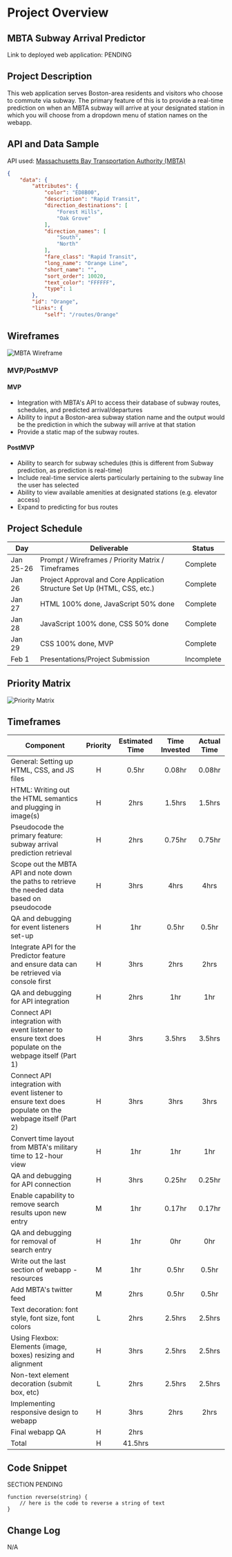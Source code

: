 # Project Overview

## MBTA Subway Arrival Predictor

Link to deployed web application: PENDING

## Project Description

This web application serves Boston-area residents and visitors who choose to commute via subway. The primary feature of this is to provide a real-time prediction on when an MBTA subway will arrive at your designated station in which you will choose from a dropdown menu of station names on the webapp.

## API and Data Sample

API used: [Massachusetts Bay Transportation Authority (MBTA)](https://api-v3.mbta.com/docs/swagger/index.html#)



```JSON
{
    "data": {
        "attributes": {
            "color": "ED8B00",
            "description": "Rapid Transit",
            "direction_destinations": [
                "Forest Hills",
                "Oak Grove"
            ],
            "direction_names": [
                "South",
                "North"
            ],
            "fare_class": "Rapid Transit",
            "long_name": "Orange Line",
            "short_name": "",
            "sort_order": 10020,
            "text_color": "FFFFFF",
            "type": 1
        },
        "id": "Orange",
        "links": {
            "self": "/routes/Orange"

```

## Wireframes

![MBTA Wireframe](https://github.com/jessicamyee/MBTA-Subway-Arrival-Predictor/blob/main/MBTA%20Wireframe.png)

### MVP/PostMVP

#### MVP 
- Integration with MBTA's API to access their database of subway routes, schedules, and predicted arrival/departures
- Ability to input a Boston-area subway station name and the output would be the prediction in which the subway will arrive at that station
- Provide a static map of the subway routes.

#### PostMVP  
- Ability to search for subway schedules (this is different from Subway prediction, as prediction is real-time)
- Include real-time service alerts particularly pertaining to the subway line the user has selected 
- Ability to view available amenities at designated stations (e.g. elevator access)
- Expand to predicting for bus routes


## Project Schedule

|  Day | Deliverable | Status
|---|---| ---|
|Jan 25-26| Prompt / Wireframes / Priority Matrix / Timeframes | Complete
|Jan 26| Project Approval and Core Application Structure Set Up (HTML, CSS, etc.) | Complete
|Jan 27| HTML 100% done, JavaScript 50% done | Complete
|Jan 28| JavaScript 100% done, CSS 50% done | Complete
|Jan 29| CSS 100% done, MVP | Complete
|Feb 1| Presentations/Project Submission | Incomplete

## Priority Matrix
![Priority Matrix](https://github.com/jessicamyee/MBTA-Subway-Arrival-Predictor/blob/main/Updated%20-%20Priority%20Matrix.png)

## Timeframes


| Component | Priority | Estimated Time | Time Invested | Actual Time |
| --- | :---: |  :---: | :---: | :---: |
| General: Setting up HTML, CSS, and JS files | H | 0.5hr| 0.08hr | 0.08hr |
| HTML: Writing out the HTML semantics and plugging in image(s) | H | 2hrs| 1.5hrs | 1.5hrs |
| Pseudocode the primary feature: subway arrival prediction retrieval | H | 2hrs| 0.75hr | 0.75hr |
| Scope out the MBTA API and note down the paths to retrieve the needed data based on pseudocode | H | 3hrs| 4hrs | 4hrs |
| QA and debugging for event listeners set-up | H | 1hr| 0.5hr | 0.5hr |
| Integrate API for the Predictor feature and ensure data can be retrieved via console first | H | 3hrs| 2hrs | 2hrs |
| QA and debugging for API integration | H | 2hrs| 1hr | 1hr |
| Connect API integration with event listener to ensure text does populate on the webpage itself (Part 1) | H | 3hrs| 3.5hrs | 3.5hrs |
| Connect API integration with event listener to ensure text does populate on the webpage itself (Part 2) | H | 3hrs| 3hrs | 3hrs |
| Convert time layout from MBTA's military time to 12-hour view | H | 1hr| 1hr | 1hr |
| QA and debugging for API connection | H | 3hrs| 0.25hr | 0.25hr |
| Enable capability to remove search results upon new entry | M | 1hr| 0.17hr | 0.17hr |
| QA and debugging for removal of search entry | H | 1hr| 0hr | 0hr |
| Write out the last section of webapp - resources  | M | 1hr| 0.5hr | 0.5hr |
| Add MBTA's twitter feed | M | 2hrs| 0.5hr | 0.5hr |
| Text decoration: font style, font size, font colors | L | 2hrs| 2.5hrs | 2.5hrs |
| Using Flexbox: Elements (image, boxes) resizing and alignment | H | 3hrs| 2.5hrs | 2.5hrs |
| Non-text element decoration (submit box, etc) | L | 2hrs| 2.5hrs | 2.5hrs |
| Implementing responsive design to webapp | H | 3hrs| 2hrs | 2hrs |
| Final webapp QA | H | 2hrs|  |  |
| Total | H | 41.5hrs|  |  |

## Code Snippet

SECTION PENDING

```
function reverse(string) {
	// here is the code to reverse a string of text
}
```

## Change Log
N/A
